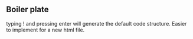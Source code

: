 ## Boiler plate
<p>typing ! and pressing enter will generate the default code structure. Easier to implement for a new html file.</p>
